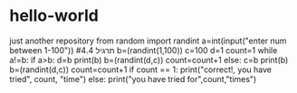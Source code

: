 # hello-world
just another repository
from random import randint
a=int(input("enter num between 1-100"))      #תרגיל 4.4
b=(randint(1,100))
c=100
d=1
count=1
while a!=b:
    if a>b:
        d=b
        print(b)
        b=(randint(d,c))
        count=count+1
    else:
        c=b
        print(b)
        b=(randint(d,c))
        count=count+1
if count == 1:
    print("correct!, you have tried", count, "time")
else:
    print("you have tried for",count,"times")
